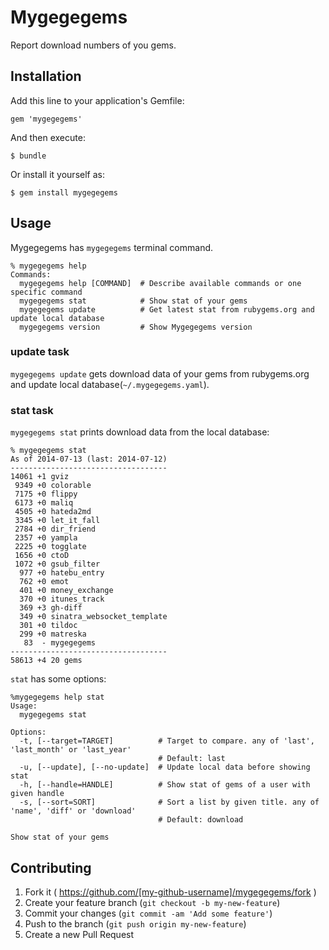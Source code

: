 # Mygegegems

Report download numbers of you gems.

## Installation

Add this line to your application's Gemfile:

    gem 'mygegegems'

And then execute:

    $ bundle

Or install it yourself as:

    $ gem install mygegegems

## Usage

Mygegegems has `mygegegems` terminal command.

    % mygegegems help
    Commands:
      mygegegems help [COMMAND]  # Describe available commands or one specific command
      mygegegems stat            # Show stat of your gems
      mygegegems update          # Get latest stat from rubygems.org and update local database
      mygegegems version         # Show Mygegegems version

### update task

`mygegegems update` gets download data of your gems from rubygems.org and update local database(`~/.mygegegems.yaml`).

### stat task

`mygegegems stat` prints download data from the local database:

    % mygegegems stat
    As of 2014-07-13 (last: 2014-07-12)
    -----------------------------------
    14061 +1 gviz
     9349 +0 colorable
     7175 +0 flippy
     6173 +0 maliq
     4505 +0 hateda2md
     3345 +0 let_it_fall
     2784 +0 dir_friend
     2357 +0 yampla
     2225 +0 togglate
     1656 +0 ctoD
     1072 +0 gsub_filter
      977 +0 hatebu_entry
      762 +0 emot
      401 +0 money_exchange
      370 +0 itunes_track
      369 +3 gh-diff
      349 +0 sinatra_websocket_template
      301 +0 tildoc
      299 +0 matreska
       83  - mygegegems
    -----------------------------------
    58613 +4 20 gems

`stat` has some options:

    %mygegegems help stat
    Usage:
      mygegegems stat
    
    Options:
      -t, [--target=TARGET]          # Target to compare. any of 'last', 'last_month' or 'last_year'
                                     # Default: last
      -u, [--update], [--no-update]  # Update local data before showing stat
      -h, [--handle=HANDLE]          # Show stat of gems of a user with given handle
      -s, [--sort=SORT]              # Sort a list by given title. any of 'name', 'diff' or 'download'
                                     # Default: download
    
    Show stat of your gems


## Contributing

1. Fork it ( https://github.com/[my-github-username]/mygegegems/fork )
2. Create your feature branch (`git checkout -b my-new-feature`)
3. Commit your changes (`git commit -am 'Add some feature'`)
4. Push to the branch (`git push origin my-new-feature`)
5. Create a new Pull Request
